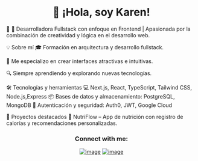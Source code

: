 <h1 align="center">👋 ¡Hola, soy Karen!</h1>👋 
🚀 Desarrolladora Fullstack con enfoque en Frontend | Apasionada por la combinación de creatividad y lógica en el desarrollo web.

💡 Sobre mí
🎓 Formación en arquitectura y desarrollo fullstack.

🎨 Me especializo en crear interfaces atractivas e intuitivas.

🔍 Siempre aprendiendo y explorando nuevas tecnologías.

🛠️ Tecnologías y herramientas
💻 Next.js, React, TypeScript, Tailwind CSS, Node.js,Express
📦 Bases de datos y almacenamiento: PostgreSQL, MongoDB
🔐 Autenticación y seguridad: Auth0, JWT, Google Cloud

📌 Proyectos destacados
🔹 NutriFlow – App de nutrición con registro de calorías y recomendaciones personalizadas.

<h3 align="center">Connect with me:</h3>
<div align="center">
<p><a href="https://www.linkedin.com/in/karen-casallas-51b87730"><img src="https://img.shields.io/badge/LinkedIn-0077B5?style=for-the-badge&amp;logo=linkedin&amp;logoColor=white" alt="image"></a>
<a href="mailto:karencasallas.arq@gmail.com"><img src="https://img.shields.io/badge/Gmail-D14836?style=for-the-badge&amp;logo=gmail&amp;logoColor=white" alt="image"></a></p>
</div>
